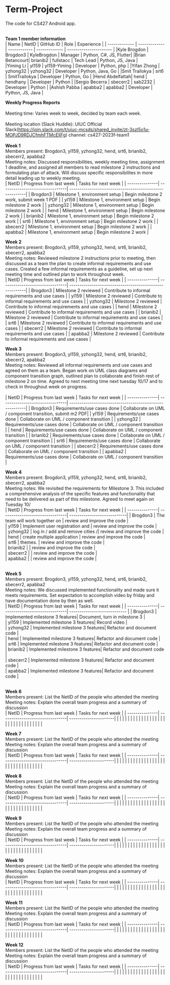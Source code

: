 # Term-Project
The code for CS427 Android app. 
<br/>
<br/>

<b>Team 1 member information</b>
<br/>
| Name           | NetID         | GitHub ID     | Role          | Experience             |
| -------------  | ------------- | ------------  | ------------- | ---------------------- |
|Kyle Brogdon    | Brogdon3      | KyleBrogdon   |  Manager      | Python, C#, JS, Flutter|
|Brian Betancourt| brianib2      | fullstacc     |  Tech Lead    | Python, JS, Java       |            
|Yiming Li       | yl159         | yl159-Yiming  |  Developer    | Python, php            |
|Yifan Zhong     | yzhong32      | yzhong32      |  Developer    | Python, Java, Go       |
|Smit Trailokya  | srt6          | SmitTrailokya |  Developer    | Python, Go             |
|Hend Abdelfattah| hend          | hendhany      |  Developer    | Python                 |
|Sergio Becerra  | sbecerr2      | sab2232       |  Developer    | Python                 |
|Ashish Pabba    | apabba2       | apabba2       |  Developer    | Python, JS, Java       |
<br/>


<b>Weekly Progress Reports</b>
</br> 
</br>
Meeting time: Varies week to week, decided by team each week.   
</br> 
Meeting location (Slack Huddle): UIUC Official Slack(https://join.slack.com/t/uiuc-mcsds/shared_invite/zt-3szl5o1u-MOPJD9RDJCfmhFTMcEllFg) channel: cs427-2023f-team1
</br> 
</br>
<b>Week 1</b>
</br>
Members present: Brogdon3, yl159, yzhong32, hend, srt6, brianib2, sbecerr2, apabba2
</br>
Meeting notes: Discussed responsibilities, weekly meeting time, assignment 1 deadline, and assigned all members to read milestone 2 instructions and formulating plan of attack. Will discuss specific responsibilites in more detail leading up to weekly meeting. 
</br>
| NetID          | Progress from last week         | Tasks for next week                                     |
| ---------------| --------------------------------| --------------------------------------------------------|
| Brogdon3       | Milestone 1, environment setup  |  Begin milestone 2 work, submit week 1 PDF              |
| yl159          | Milestone 1, environment setup  |  Begin milestone 2 work                                 |
| yzhong32       | Milestone 1, environment setup  |  Begin milestone 2 work                                 |
| hend           | Milestone 1, environment setup  |  Begin milestone 2 work                                 |
| brianib2       | Milestone 1, environment setup  |  Begin milestone 2 work                                 |
| srt6           | Milestone 1, environment setup  |  Begin milestone 2 work                                 |
| sbecerr2       | Milestone 1, environment setup  |  Begin milestone 2 work                                 |
| apabba2        | Milestone 1, environment setup  |  Begin milestone 2 work                                 |
</br>


<b>Week 2</b>
</br>
Members present: Brogdon3, yl159, yzhong32, hend, srt6, brianib2, sbecerr2, apabba2
</br>
Meeting notes: Reviewed milestone 2 instructions prior to meeting, then discussed as a team the plan to
create informal requirements and use cases. Created a few informal requirements as a guideline, set up next
meeting time and outlined plan to work throughout week.
</br>
| NetID          | Progress from last week         | Tasks for next week                                     |
| ---------------| --------------------------------| --------------------------------------------------------|
| Brogdon3       | Milestone 2 reviewed            |  Contribute to informal requirements and use cases      |
| yl159          | Milestone 2 reviewed            |  Contribute to informal requirements and use cases      |
| yzhong32       | Milestone 2 reviewed            |  Contribute to informal requirements and use cases      |
| hend           | Milestone 2 reviewed            |  Contribute to informal requirements and use cases      |
| brianib2       | Milestone 2 reviewed            |  Contribute to informal requirements and use cases      |
| srt6           | Milestone 2 reviewed            |  Contribute to informal requirements and use cases      |
| sbecerr2       | Milestone 2 reviewed            |  Contribute to informal requirements and use cases      |
| apabba2        | Milestone 2 reviewed            |  Contribute to informal requirements and use cases      |
</br>


<b>Week 3</b>
</br>
Members present: Brogdon3, yl159, yzhong32, hend, srt6, brianib2, sbecerr2, apabba2
</br>
Meeting notes: Reviewed all informal requirements and use cases and agreed on them as a team.  Began work on
UML class diagrams and component transition graph, outlined plan to collaborate and finish rest of milestone
2 on time. Agreed to next meeting time next tuesday 10/17 and to check in throughout week on progress.  
</br>
| NetID          | Progress from last week         | Tasks for next week                                     |
| ---------------| --------------------------------| --------------------------------------------------------|
| Brogdon3       | Requirements/use cases done     | Collaborate on UML / component transition, submit m2 PDF|
| yl159          | Requirements/use cases done     | Collaborate on UML / component transition               |
| yzhong32       | Requirements/use cases done     | Collaborate on UML / component transition               |
| hend           | Requirements/use cases done     | Collaborate on UML / component transition               |
| brianib2       | Requirements/use cases done     | Collaborate on UML / component transition               |
| srt6           | Requirements/use cases done     | Collaborate on UML / component transition               |
| sbecerr2       | Requirements/use cases done     | Collaborate on UML / component transition               |
| apabba2        | Requirements/use cases done     | Collaborate on UML / component transition               |
</br>


<b>Week 4</b>
</br>
Members present: Brogdon3, yl159, yzhong32, hend, srt6, brianib2, sbecerr2, apabba2
</br>
Meeting notes: We revisited the requirements for Milestone 3. This included a comprehensive analysis of the specific features and functionality that need to be delivered as part of this milestone. Agreed to meet again on Tuesday 10/
</br>
| NetID          | Progress from last week         | Tasks for next week         |
| ---------------| --------------------------------| ----------------------------|
|   Brogdon3     | The team will work together on  | review and improve the code |  
|   yl159        | Implement user registration and | review and improve the code |                     
|   yzhong32     | log in / add and remove cities /| review and improve the code |                     
|   hend         | create multiple application     | review and improve the code |                     
|   srt6         | themes.                         | review and improve the code |                   
|   brianib2     |                                 | review and improve the code |                   
|   sbecerr2     |                                 | review and improve the code |                  
|   apabba2      |                                 | review and improve the code |                  
</br>


<b>Week 5</b>
</br>
Members present: Brogdon3, yl159, yzhong32, hend, srt6, brianib2, sbecerr2, apabba2
</br>
Meeting notes: We discussed implemented functionality and made sure it meets requirements. Set expectation to accomplish video by friday and have documentation done by then as well.
</br>
| NetID          | Progress from last week         | Tasks for next week           |
| ---------------| --------------------------------| ----------------------------  |
|   Brogdon3     | Implemented milestone 3 features| Document, turn in milestone 3 |  
|   yl159        | Implemented milestone 3 features| Record video                  |                     
|   yzhong32     | Implemented milestone 3 features| Refactor and document code    |                     
|   hend         | Implemented milestone 3 features| Refactor and document code    |                      
|   srt6         | Implemented milestone 3 features| Refactor and document code    |                    
|   brianib2     | Implemented milestone 3 features| Refactor and document code    |                   
|   sbecerr2     | Implemented milestone 3 features| Refactor and document code    |                   
|   apabba2      | Implemented milestone 3 features| Refactor and document code    |   
</br>


<b>Week 6</b>
</br>
Members present: List the NetID of the people who attended the meeting
</br>
Meeting notes: Explain the overall team progress and a summary of discussion
</br>
| NetID          | Progress from last week         | Tasks for next week   |
| ---------------| --------------------------------| ----------------------|
|                |                                 |                       |
|                |                                 |                       |
|                |                                 |                       |
|                |                                 |                       |
|                |                                 |                       |
|                |                                 |                       |
|                |                                 |                       |
|                |                                 |                       |
</br>


<b>Week 7</b>
</br>
Members present: List the NetID of the people who attended the meeting
</br>
Meeting notes: Explain the overall team progress and a summary of discussion
</br>
| NetID          | Progress from last week         | Tasks for next week   |
| ---------------| --------------------------------| ----------------------|
|                |                                 |                       |
|                |                                 |                       |
|                |                                 |                       |
|                |                                 |                       |
|                |                                 |                       |
|                |                                 |                       |
|                |                                 |                       |
|                |                                 |                       |
</br>


<b>Week 8</b>
</br>
Members present: List the NetID of the people who attended the meeting
</br>
Meeting notes: Explain the overall team progress and a summary of discussion
</br>
| NetID          | Progress from last week         | Tasks for next week   |
| ---------------| --------------------------------| ----------------------|
|                |                                 |                       |
|                |                                 |                       |
|                |                                 |                       |
|                |                                 |                       |
|                |                                 |                       |
|                |                                 |                       |
|                |                                 |                       |
|                |                                 |                       |
</br>


<b>Week 9</b>
</br>
Members present: List the NetID of the people who attended the meeting
</br>
Meeting notes: Explain the overall team progress and a summary of discussion
</br>
| NetID          | Progress from last week         | Tasks for next week   |
| ---------------| --------------------------------| ----------------------|
|                |                                 |                       |
|                |                                 |                       |
|                |                                 |                       |
|                |                                 |                       |
|                |                                 |                       |
|                |                                 |                       |
|                |                                 |                       |
|                |                                 |                       |
</br>


<b>Week 10</b>
</br>
Members present: List the NetID of the people who attended the meeting
</br>
Meeting notes: Explain the overall team progress and a summary of discussion
</br>
| NetID          | Progress from last week         | Tasks for next week   |
| ---------------| --------------------------------| ----------------------|
|                |                                 |                       |
|                |                                 |                       |
|                |                                 |                       |
|                |                                 |                       |
|                |                                 |                       |
|                |                                 |                       |
|                |                                 |                       |
|                |                                 |                       |
</br>


<b>Week 11</b>
</br>
Members present: List the NetID of the people who attended the meeting
</br>
Meeting notes: Explain the overall team progress and a summary of discussion
</br>
| NetID          | Progress from last week         | Tasks for next week   |
| ---------------| --------------------------------| ----------------------|
|                |                                 |                       |
|                |                                 |                       |
|                |                                 |                       |
|                |                                 |                       |
|                |                                 |                       |
|                |                                 |                       |
|                |                                 |                       |
|                |                                 |                       |
</br>


<b>Week 12</b>
</br>
Members present: List the NetID of the people who attended the meeting
</br>
Meeting notes: Explain the overall team progress and a summary of discussion
</br>
| NetID          | Progress from last week         | Tasks for next week   |
| ---------------| --------------------------------| ----------------------|
|                |                                 |                       |
|                |                                 |                       |
|                |                                 |                       |
|                |                                 |                       |
|                |                                 |                       |
|                |                                 |                       |
|                |                                 |                       |
|                |                                 |                       |
</br>
